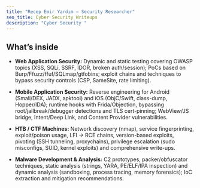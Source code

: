 ```yaml
---
title: "Recep Emir Yardım — Security Researcher"
seo_title: Cyber Security Writeups
description: "Cyber Security "
---
```


## What’s inside
- **Web Application Security:** Dynamic and static testing covering OWASP topics (XSS, SQLi, SSRF, IDOR, broken auth/session); PoCs based on Burp/Ffuzz/ffuf/SQLmap/gtfobins; exploit chains and techniques to bypass security controls (CSP, SameSite, rate limiting).

- **Mobile Application Security:** Reverse engineering for Android (Smali/DEX, JADX, apktool) and iOS (ObjC/Swift, class-dump, Hopper/IDA); runtime hooks with Frida/Objection, bypassing root/jailbreak/debugger detections and TLS cert-pinning; WebView/JS bridge, Intent/Deep Link, and Content Provider vulnerabilities.

- **HTB / CTF Machines:** Network discovery (nmap), service fingerprinting, exploit/poison usage, LFI → RCE chains, version-based exploits, pivoting (SSH tunneling, proxychains), privilege escalation (sudo misconfigs, SUID, kernel exploits) and comprehensive write-ups.

- **Malware Development & Analysis:** C2 prototypes, packer/obfuscator techniques, static analysis (strings, YARA, PE/ELF/IPA inspection) and dynamic analysis (sandboxing, process tracing, memory forensics); IoC extraction and mitigation recommendations.